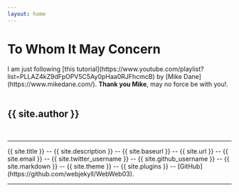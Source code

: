 ```yaml
---
layout: home
---
```

<h1>To Whom It May Concern</h1>
I am just following [this tutorial](https://www.youtube.com/playlist?list=PLLAZ4kZ9dFpOPV5C5Ay0pHaa0RJFhcmcB) 
by [Mike Dane](https://www.mikedane.com/).
<b>Thank you Mike</b>, may no force be with you!.
<br><br>
<h2>{{ site.author }}</h2>
<br>
<hr>
{{ site.title }} -- 
{{ site.description }} -- 
{{ site.baseurl }} -- 
{{ site.url }} -- 
{{ site.email }} -- 
{{ site.twitter_username }} -- 
{{ site.github_username }} -- 
{{ site.markdown }} -- 
{{ site.theme }} -- 
{{ site.plugins }} -- 
[GitHub](https://github.com/webjekyll/WebWeb03).
<hr>

